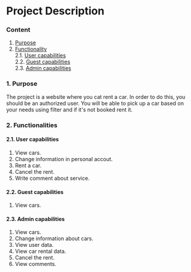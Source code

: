 # Project Description
### Content
1. [Purpose](#1) <br>
2. [Functionality](#2) <br>
  2.1. [User capabilities](#2.1) <br>
  2.2. [Guest capabilities](#2.2) <br>
  2.3. [Admin capabilities](#2.3) <br>

### 1. Purpose <a name="1"></a>
The project is a website where you cat rent a car. In order to do this, you should be an authorized user. You will be able to pick up a car based on your needs using filter and if it's not booked rent it.
 
### 2. Functionalities <a name="2"></a>
#### 2.1. User capabilities <a name="2.1"></a>
1) View cars.
2) Change information in personal accout.
3) Rent a car.
4) Cancel the rent.
5) Write comment about service.
#### 2.2. Guest capabilities <a name="2.2"></a>
1) View cars. 
#### 2.3. Admin capabilities <a name="2.3"></a>
1) View cars.
2) Change information about cars.
3) View user data.
4) View car rental data.
5) Cancel the rent.
6) View comments.